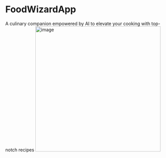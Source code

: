 # FoodWizardApp
A culinary companion empowered by AI to elevate your cooking with top-notch recipes
<img width="392" alt="image" src="https://github.com/FoodWizards/FoodWizardApp/assets/114360071/9f2e87e9-f834-4b00-abc6-a77d2a17e513">

